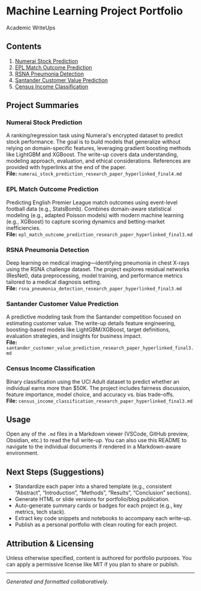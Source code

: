 # Machine Learning Project Portfolio

Academic WriteUps

## Contents

1. [Numerai Stock Prediction](#numerai-stock-prediction)  
2. [EPL Match Outcome Prediction](#epl-match-outcome-prediction)  
3. [RSNA Pneumonia Detection](#rsna-pneumonia-detection)  
4. [Santander Customer Value Prediction](#santander-customer-value-prediction)  
5. [Census Income Classification](#census-income-classification)  

## Project Summaries

### Numerai Stock Prediction
A ranking/regression task using Numerai's encrypted dataset to predict stock performance. The goal is to build models that generalize without relying on domain-specific features, leveraging gradient boosting methods like LightGBM and XGBoost. The write-up covers data understanding, modeling approach, evaluation, and ethical considerations. References are provided with hyperlinks at the end of the paper.  
**File:** `numerai_stock_prediction_research_paper_hyperlinked_final4.md`

### EPL Match Outcome Prediction
Predicting English Premier League match outcomes using event-level football data (e.g., StatsBomb). Combines domain-aware statistical modeling (e.g., adapted Poisson models) with modern machine learning (e.g., XGBoost) to capture scoring dynamics and betting-market inefficiencies.  
**File:** `epl_match_outcome_prediction_research_paper_hyperlinked_final3.md`

### RSNA Pneumonia Detection
Deep learning on medical imaging—identifying pneumonia in chest X-rays using the RSNA challenge dataset. The project explores residual networks (ResNet), data preprocessing, model training, and performance metrics tailored to a medical diagnosis setting.  
**File:** `rsna_pneumonia_detection_research_paper_hyperlinked_final3.md`

### Santander Customer Value Prediction
A predictive modeling task from the Santander competition focused on estimating customer value. The write-up details feature engineering, boosting-based models like LightGBM/XGBoost, target definitions, evaluation strategies, and insights for business impact.  
**File:** `santander_customer_value_prediction_research_paper_hyperlinked_final3.md`

### Census Income Classification
Binary classification using the UCI Adult dataset to predict whether an individual earns more than \$50K. The project includes fairness discussion, feature importance, model choice, and accuracy vs. bias trade-offs.  
**File:** `census_income_classification_research_paper_hyperlinked_final3.md`

## Usage

Open any of the `.md` files in a Markdown viewer (VSCode, GitHub preview, Obsidian, etc.) to read the full write-up. You can also use this README to navigate to the individual documents if rendered in a Markdown-aware environment.

## Next Steps (Suggestions)

- Standardize each paper into a shared template (e.g., consistent “Abstract”, “Introduction”, “Methods”, “Results”, “Conclusion” sections).
- Generate HTML or slide versions for portfolio/blog publication.
- Auto-generate summary cards or badges for each project (e.g., key metrics, tech stack).
- Extract key code snippets and notebooks to accompany each write-up.
- Publish as a personal portfolio with clean routing for each project.

## Attribution & Licensing

Unless otherwise specified, content is authored for portfolio purposes. You can apply a permissive license like MIT if you plan to share or publish.  

---

*Generated and formatted collaboratively.*
